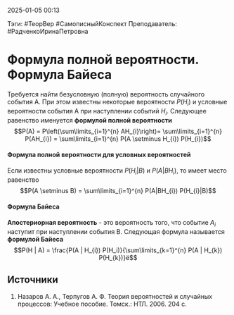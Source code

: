 2025-01-05 00:13

Тэги: #ТеорВер #СамописныйКонспект
Преподаватель: #РадченкоИринаПетровна
# Формула полной вероятности. Формула Байеса

Требуется найти безусловную (полную) вероятность случайного события A. При этом известны некоторые вероятности $P(H_{i})$ и условные вероятности события A при наступлении событий $H_{i}$. Следующее равенство именуется **формулой полной вероятности**
$$P(A) = P\left(\sum\limits_{i=1}^{n} AH_{i}\right)= \sum\limits_{i=1}^{n} P(AH_{i}) = \sum\limits_{i=1}^{n} P(A \setminus H_{i}) P(H_{i})$$
#### Формула полной вероятности для условных вероятностей
Если известны условные вероятности $P(H_{i}| B)$ и $P(A| BH_{i})$, то имеет место равенство
$$P(A \setminus B) = \sum\limits_{i=1}^{n} P(A|BH_{i}) P(H_{i}|B)$$
#### Формула Байеса
**Апостериорная вероятность** - это вероятность того, что событие $A_{i}$ наступит при наступлении события B.
Следующая формула называется **формулой Байеса**
$$P(H | A) = \frac{P(A | H_{i}) P(H_i)}{\sum\limits_{k=1}^{n} P(A | H_{k}) P(H_{k})}ё$$

## Источники
1. Назаров А. А., Терпугов А. Ф. Теория вероятностей и случайных процессов: Учебное пособие. Томск.: НТЛ. 2006. 204 с.
